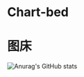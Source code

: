 # Chart-bed
# 图床
![Anurag's GitHub stats](https://github-readme-stats.vercel.app/api?username=anuraghazra&show_icons=true&theme=radical)

